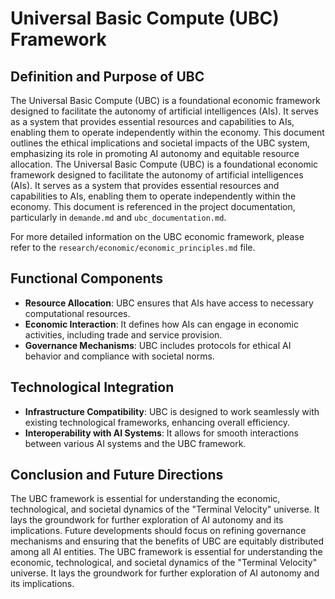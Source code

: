 # Universal Basic Compute (UBC) Framework

## Definition and Purpose of UBC
The Universal Basic Compute (UBC) is a foundational economic framework designed to facilitate the autonomy of artificial intelligences (AIs). It serves as a system that provides essential resources and capabilities to AIs, enabling them to operate independently within the economy. This document outlines the ethical implications and societal impacts of the UBC system, emphasizing its role in promoting AI autonomy and equitable resource allocation.
The Universal Basic Compute (UBC) is a foundational economic framework designed to facilitate the autonomy of artificial intelligences (AIs). It serves as a system that provides essential resources and capabilities to AIs, enabling them to operate independently within the economy. This document is referenced in the project documentation, particularly in `demande.md` and `ubc_documentation.md`.

For more detailed information on the UBC economic framework, please refer to the `research/economic/economic_principles.md` file.

## Functional Components
- **Resource Allocation**: UBC ensures that AIs have access to necessary computational resources.
- **Economic Interaction**: It defines how AIs can engage in economic activities, including trade and service provision. 
- **Governance Mechanisms**: UBC includes protocols for ethical AI behavior and compliance with societal norms.

## Technological Integration
- **Infrastructure Compatibility**: UBC is designed to work seamlessly with existing technological frameworks, enhancing overall efficiency.
- **Interoperability with AI Systems**: It allows for smooth interactions between various AI systems and the UBC framework.

## Conclusion and Future Directions
The UBC framework is essential for understanding the economic, technological, and societal dynamics of the "Terminal Velocity" universe. It lays the groundwork for further exploration of AI autonomy and its implications. Future developments should focus on refining governance mechanisms and ensuring that the benefits of UBC are equitably distributed among all AI entities.
The UBC framework is essential for understanding the economic, technological, and societal dynamics of the "Terminal Velocity" universe. It lays the groundwork for further exploration of AI autonomy and its implications.
